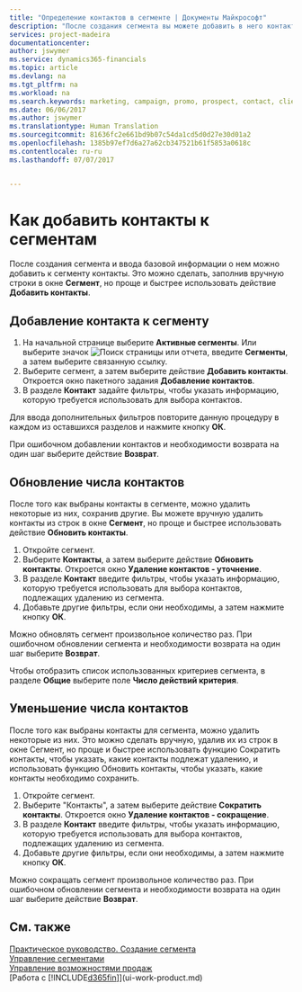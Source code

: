```yaml
---
title: "Определение контактов в сегменте | Документы Майкрософт"
description: "После создания сегмента вы можете добавить в него контакты, например в рамках маркетинговой кампании, ориентированной на определенных клиентов."
services: project-madeira
documentationcenter: 
author: jswymer
ms.service: dynamics365-financials
ms.topic: article
ms.devlang: na
ms.tgt_pltfrm: na
ms.workload: na
ms.search.keywords: marketing, campaign, promo, prospect, contact, client, customer
ms.date: 06/06/2017
ms.author: jswymer
ms.translationtype: Human Translation
ms.sourcegitcommit: 81636fc2e661bd9b07c54da1cd5d0d27e30d01a2
ms.openlocfilehash: 1385b97ef7d6a27a62cb347521b61f5853a0618c
ms.contentlocale: ru-ru
ms.lasthandoff: 07/07/2017


---
```

# <a name="how-to-add-contacts-to-segments"></a>Как добавить контакты к сегментам
После создания сегмента и ввода базовой информации о нем можно добавить к сегменту контакты. Это можно сделать, заполнив вручную строки в окне **Сегмент**, но проще и быстрее использовать действие **Добавить контакты**.

## <a name="to-add-a-contact-to-a-segment"></a>Добавление контакта к сегменту
1. На начальной странице выберите **Активные сегменты**. Или выберите значок ![Поиск страницы или отчета](media/ui-search/search_small.png "Значок поиска страницы или отчета"), введите **Сегменты**, а затем выберите связанную ссылку.  
2. Выберите сегмент, а затем выберите действие **Добавить контакты**. Откроется окно пакетного задания **Добавление контактов**.
3. В разделе **Контакт** задайте фильтры, чтобы указать информацию, которую требуется использовать для выбора контактов.

Для ввода дополнительных фильтров повторите данную процедуру в каждом из оставшихся разделов и нажмите кнопку **ОК**.

При ошибочном добавлении контактов и необходимости возврата на один шаг выберите действие **Возврат**.

## <a name="to-refine-the-number-of-contacts"></a>Обновление числа контактов
После того как выбраны контакты в сегменте, можно удалить некоторые из них, сохранив другие. Вы можете вручную удалить контакты из строк в окне **Сегмент**, но проще и быстрее использовать действие **Обновить контакты**.

1. Откройте сегмент.
2. Выберите **Контакты**, а затем выберите действие **Обновить контакты**. Откроется окно **Удаление контактов - уточнение**.
3. В разделе **Контакт** введите фильтры, чтобы указать информацию, которую требуется использовать для выбора контактов, подлежащих удалению из сегмента.
4. Добавьте другие фильтры, если они необходимы, а затем нажмите кнопку **ОК**.

Можно обновлять сегмент произвольное количество раз. При ошибочном обновлении сегмента и необходимости возврата на один шаг выберите **Возврат**.

Чтобы отобразить список использованных критериев сегмента, в разделе **Общие** выберите поле **Число действий критерия**.

## <a name="to-reduce-the-number-of-contacts"></a>Уменьшение числа контактов
После того как выбраны контакты для сегмента, можно удалить некоторые из них. Это можно сделать вручную, удалив их из строк в окне Сегмент, но проще и быстрее использовать функцию Сократить контакты, чтобы указать, какие контакты подлежат удалению, и использовать функцию Обновить контакты, чтобы указать, какие контакты необходимо сохранить.

1. Откройте сегмент.
2. Выберите "Контакты", а затем выберите действие **Сократить контакты**. Откроется окно **Удаление контактов - сокращение**.
3. В разделе **Контакт** введите фильтры, чтобы указать информацию, которую требуется использовать для выбора контактов, подлежащих удалению из сегмента.
4. Добавьте другие фильтры, если они необходимы, а затем нажмите кнопку **ОК**.

Можно сокращать сегмент произвольное количество раз. При ошибочном обновлении сегмента и необходимости возврата на один шаг выберите действие **Возврат**.

## <a name="see-also"></a>См. также
[Практическое руководство. Создание сегмента](marketing-how-create-segment.md)   
[Управление сегментами](marketing-segments.md)  
[Управление возможностями продаж](marketing-manage-sales-opportunities.md)  
[Работа с [!INCLUDE[d365fin](includes/d365fin_md.md)]](ui-work-product.md)  

